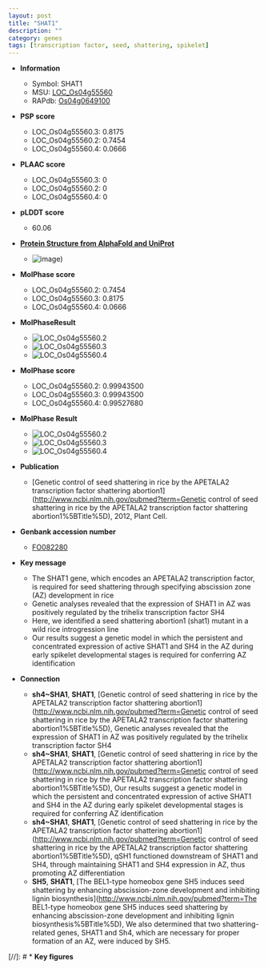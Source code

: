 ```yaml
---
layout: post
title: "SHAT1"
description: ""
category: genes
tags: [transcription factor, seed, shattering, spikelet]
---
```


* **Information**  
    + Symbol: SHAT1  
    + MSU: [LOC_Os04g55560](http://rice.plantbiology.msu.edu/cgi-bin/ORF_infopage.cgi?orf=LOC_Os04g55560)  
    + RAPdb: [Os04g0649100](http://rapdb.dna.affrc.go.jp/viewer/gbrowse_details/irgsp1?name=Os04g0649100)  

* **PSP score**  
    + LOC_Os04g55560.3: 0.8175 
    + LOC_Os04g55560.2: 0.7454 
    + LOC_Os04g55560.4: 0.0666 

* **PLAAC score**  
    + LOC_Os04g55560.3: 0 
    + LOC_Os04g55560.2: 0 
    + LOC_Os04g55560.4: 0 

* **pLDDT score**
    + 60.06

* **[Protein Structure from AlphaFold and UniProt](https://www.uniprot.org/uniprotkb/A0A0N7KJT8/entry#structure)**
    + ![image](https://ricepsp.github.io/images/A/AF-A0A0N7KJT8-F1.png))

* **MolPhase score**
    + LOC_Os04g55560.2: 0.7454
    + LOC_Os04g55560.3: 0.8175
    + LOC_Os04g55560.4: 0.0666

* **MolPhaseResult**
    + ![LOC_Os04g55560.2](https://ricepsp.github.io/pictures/LOC_Os04g/LOC_Os04g55560.2.png)
    + ![LOC_Os04g55560.3](https://ricepsp.github.io/pictures/LOC_Os04g/LOC_Os04g55560.3.png)
    + ![LOC_Os04g55560.4](https://ricepsp.github.io/pictures/LOC_Os04g/LOC_Os04g55560.4.png)

* **MolPhase score**
    + LOC_Os04g55560.2: 0.99943500
    + LOC_Os04g55560.3: 0.99943500
    + LOC_Os04g55560.4: 0.99527680

* **MolPhase Result**
    + ![LOC_Os04g55560.2](https://304243504.github.io/Pictures/LOC_Os04g/LOC_Os04g55560.2.png)
    + ![LOC_Os04g55560.3](https://304243504.github.io/Pictures/LOC_Os04g/LOC_Os04g55560.3.png)
    + ![LOC_Os04g55560.4](https://304243504.github.io/Pictures/LOC_Os04g/LOC_Os04g55560.4.png)

* **Publication**  
    + [Genetic control of seed shattering in rice by the APETALA2 transcription factor shattering abortion1](http://www.ncbi.nlm.nih.gov/pubmed?term=Genetic control of seed shattering in rice by the APETALA2 transcription factor shattering abortion1%5BTitle%5D), 2012, Plant Cell.

* **Genbank accession number**  
    + [FO082280](http://www.ncbi.nlm.nih.gov/nuccore/FO082280)

* **Key message**  
    + The SHAT1 gene, which encodes an APETALA2 transcription factor, is required for seed shattering through specifying abscission zone (AZ) development in rice
    + Genetic analyses revealed that the expression of SHAT1 in AZ was positively regulated by the trihelix transcription factor SH4
    + Here, we identified a seed shattering abortion1 (shat1) mutant in a wild rice introgression line
    + Our results suggest a genetic model in which the persistent and concentrated expression of active SHAT1 and SH4 in the AZ during early spikelet developmental stages is required for conferring AZ identification

* **Connection**  
    + __sh4~SHA1__, __SHAT1__, [Genetic control of seed shattering in rice by the APETALA2 transcription factor shattering abortion1](http://www.ncbi.nlm.nih.gov/pubmed?term=Genetic control of seed shattering in rice by the APETALA2 transcription factor shattering abortion1%5BTitle%5D), Genetic analyses revealed that the expression of SHAT1 in AZ was positively regulated by the trihelix transcription factor SH4
    + __sh4~SHA1__, __SHAT1__, [Genetic control of seed shattering in rice by the APETALA2 transcription factor shattering abortion1](http://www.ncbi.nlm.nih.gov/pubmed?term=Genetic control of seed shattering in rice by the APETALA2 transcription factor shattering abortion1%5BTitle%5D), Our results suggest a genetic model in which the persistent and concentrated expression of active SHAT1 and SH4 in the AZ during early spikelet developmental stages is required for conferring AZ identification
    + __sh4~SHA1__, __SHAT1__, [Genetic control of seed shattering in rice by the APETALA2 transcription factor shattering abortion1](http://www.ncbi.nlm.nih.gov/pubmed?term=Genetic control of seed shattering in rice by the APETALA2 transcription factor shattering abortion1%5BTitle%5D), qSH1 functioned downstream of SHAT1 and SH4, through maintaining SHAT1 and SH4 expression in AZ, thus promoting AZ differentiation
    + __SH5__, __SHAT1__, [The BEL1-type homeobox gene SH5 induces seed shattering by enhancing abscission-zone development and inhibiting lignin biosynthesis](http://www.ncbi.nlm.nih.gov/pubmed?term=The BEL1-type homeobox gene SH5 induces seed shattering by enhancing abscission-zone development and inhibiting lignin biosynthesis%5BTitle%5D), We also determined that two shattering-related genes, SHAT1 and Sh4, which are necessary for proper formation of an AZ, were induced by SH5.

[//]: # * **Key figures**  


